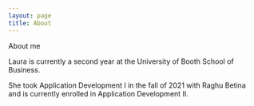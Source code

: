 ```yaml
---
layout: page
title: About
---
```


About me

Laura is currently a second year at the University of Booth School of Business.

She took Application Development I in the fall of 2021 with Raghu Betina and is currently enrolled in Application Development II.
